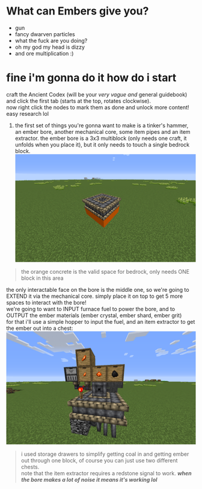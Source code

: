 # What can Embers give you?
- gun
- fancy dwarven particles
- what the fuck are you doing?
- oh my god my head is dizzy
- and ore multiplication :)
# fine i'm gonna do it how do i start
craft the Ancient Codex (will be your *very vague and* general guidebook) and click the first tab (starts at the top, rotates clockwise). <br> now right click the nodes to mark them as done and unlock more content! easy research lol

1. the first set of things you're gonna want to make is a tinker's hammer, an ember bore, another mechanical core, some item pipes and an item extractor.
the ember bore is a 3x3 multiblock (only needs one craft, it unfolds when you place it), but it only needs to touch a single bedrock block. <br>
![ember bore valid space](https://raw.githubusercontent.com/oxyCabhru/embersGuide/master/images/emberborevalidspace.png)
> the orange concrete is the valid space for bedrock, only needs ONE block in this area

the only interactable face on the bore is the middle one, so we're going to EXTEND it via the mechanical core. simply place it on top to get 5 more spaces to interact with the bore!<br>we're going to want to INPUT furnace fuel to power the bore, and to OUTPUT the ember materials (ember crystal, ember shard, ember grit) <br>
for that i'll use a simple hopper to input the fuel, and an item extractor to get the ember out into a chest:
![ember bore valid setup](https://raw.githubusercontent.com/oxyCabhru/embersGuide/master/images/emberborevalidsetup.png)
> i used storage drawers to simplify getting coal in and getting ember out through one block, of course you can just use two different chests.<br>note that the item extractor requires a redstone signal to work. ***when the bore makes a lot of noise it means it's working lol***<br>
